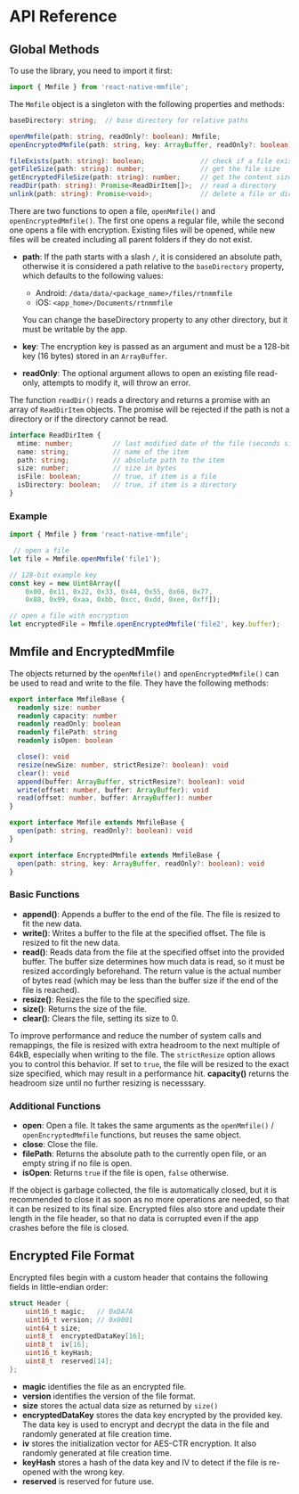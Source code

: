 # API Reference

## Global Methods

To use the library, you need to import it first:

```ts
import { Mmfile } from 'react-native-mmfile';
```

The `Mmfile` object is a singleton with the following properties and methods:

```ts
baseDirectory: string;  // base directory for relative paths

openMmfile(path: string, readOnly?: boolean): Mmfile;                                       // open a file
openEncryptedMmfile(path: string, key: ArrayBuffer, readOnly?: boolean): EncryptedMmfile;   // open an encrypted file

fileExists(path: string): boolean;              // check if a file exists
getFileSize(path: string): number;              // get the file size
getEncryptedFileSize(path: string): number;     // get the content size of an encrypted file
readDir(path: string): Promise<ReadDirItem[]>;  // read a directory
unlink(path: string): Promise<void>;            // delete a file or directory (recursively)
```

There are two functions to open a file, `openMmfile()` and `openEncryptedMmfile()`.
The first one opens a regular file, while the second one opens a file with encryption.
Existing files will be opened, while new files will be created including all parent folders if they do not exist.

- **path**: If the path starts with a slash `/`, it is considered an absolute path, otherwise it is considered a path relative to the `baseDirectory` property, which defaults to the following values:

  - Android: `/data/data/<package_name>/files/rtnmmfile`
  - iOS: `<app_home>/Documents/rtnmmfile`

  You can change the baseDirectory property to any other directory, but it must be writable by the app.  
- **key**: The encryption key is passed as an argument and must be a 128-bit key (16 bytes) stored in an `ArrayBuffer`.
- **readOnly**: The optional argument allows to open an existing file read-only, attempts to modify it, will throw an error.

The function `readDir()` reads a directory and returns a promise with an array of `ReadDirItem` objects. The promise will be rejected if the path is not a directory or if the directory cannot be read.

```ts
interface ReadDirItem {
  mtime: number;          // last modified date of the file (seconds since epoch)
  name: string;           // name of the item
  path: string;           // absolute path to the item
  size: number;           // size in bytes
  isFile: boolean;        // true, if item is a file
  isDirectory: boolean;   // true, if item is a directory
}
```

### Example

```ts
import { Mmfile } from 'react-native-mmfile';

 // open a file
let file = Mmfile.openMmfile('file1');

// 128-bit example key
const key = new Uint8Array([
    0x00, 0x11, 0x22, 0x33, 0x44, 0x55, 0x66, 0x77, 
    0x88, 0x99, 0xaa, 0xbb, 0xcc, 0xdd, 0xee, 0xff]);

// open a file with encryption
let encryptedFile = Mmfile.openEncryptedMmfile('file2', key.buffer);
```

## Mmfile and EncryptedMmfile

The objects returned by the `openMmfile()` and `openEncryptedMmfile()` can be used to read and write to the file. They have the following methods:

```ts
export interface MmfileBase {
  readonly size: number
  readonly capacity: number
  readonly readOnly: boolean
  readonly filePath: string
  readonly isOpen: boolean

  close(): void
  resize(newSize: number, strictResize?: boolean): void
  clear(): void
  append(buffer: ArrayBuffer, strictResize?: boolean): void
  write(offset: number, buffer: ArrayBuffer): void
  read(offset: number, buffer: ArrayBuffer): number
}

export interface Mmfile extends MmfileBase {
  open(path: string, readOnly?: boolean): void
}

export interface EncryptedMmfile extends MmfileBase {
  open(path: string, key: ArrayBuffer, readOnly?: boolean): void
}
```

### Basic Functions

- **append()**: Appends a buffer to the end of the file. The file is resized to fit the new data.
- **write()**: Writes a buffer to the file at the specified offset. The file is resized to fit the new data.
- **read()**: Reads data from the file at the specified offset into the provided buffer. The buffer size determines how much data is read, so it must be resized accordingly beforehand. The return value is the actual number of bytes read (which may be less than the buffer size if the end of the file is reached).
- **resize()**: Resizes the file to the specified size.
- **size()**: Returns the size of the file.
- **clear()**: Clears the file, setting its size to 0.

To improve performance and reduce the number of system calls and remappings, the file is resized with extra headroom to the next multiple of 64kB, especially when writing to the file. The `strictResize` option allows you to control this behavior. If set to `true`, the file will be resized to the exact size specified, which may result in a performance hit.
**capacity()** returns the headroom size until no further resizing is necesssary.

### Additional Functions

- **open**: Open a file. It takes the same arguments as the `openMmfile()` / `openEncryptedMmfile` functions, but reuses the same object.
- **close**: Close the file.
- **filePath**: Returns the absolute path to the currently open file, or an empty string if no file is open.
- **isOpen**: Returns `true` if the file is open, `false` otherwise.

If the object is garbage collected, the file is automatically closed, but it is recommended to close it as soon as no more operations are needed, so that it can be resized to its final size.
Encrypted files also store and update their length in the file header, so that no data is corrupted even if the app crashes before the file is closed.

## Encrypted File Format

Encrypted files begin with a custom header that contains the following fields in little-endian order:

```cpp
struct Header {
    uint16_t magic;   // 0xDA7A
    uint16_t version; // 0x0001
    uint64_t size;
    uint8_t  encryptedDataKey[16];
    uint8_t  iv[16];
    uint16_t keyHash;
    uint8_t  reserved[14];
};
```

- **magic** identifies the file as an encrypted file.
- **version** identifies the version of the file format.
- **size** stores the actual data size as returned by `size()`
- **encryptedDataKey** stores the data key encrypted by the provided key. The data key is used to encrypt and decrypt the data in the file and randomly generated at file creation time.
- **iv** stores the initialization vector for AES-CTR encryption. It also randomly generated at file creation time.
- **keyHash** stores a hash of the data key and IV to detect if the file is re-opened with the wrong key.
- **reserved** is reserved for future use.
